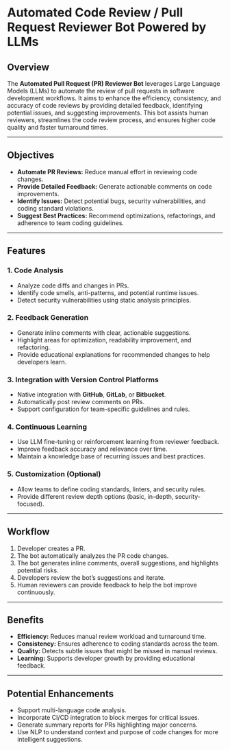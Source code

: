 # Automated Code Review / Pull Request Reviewer Bot Powered by LLMs

## Overview
The **Automated Pull Request (PR) Reviewer Bot** leverages Large Language Models (LLMs) to automate the review of pull requests in software development workflows. It aims to enhance the efficiency, consistency, and accuracy of code reviews by providing detailed feedback, identifying potential issues, and suggesting improvements. This bot assists human reviewers, streamlines the code review process, and ensures higher code quality and faster turnaround times.

---

## Objectives
- **Automate PR Reviews:** Reduce manual effort in reviewing code changes.
- **Provide Detailed Feedback:** Generate actionable comments on code improvements.
- **Identify Issues:** Detect potential bugs, security vulnerabilities, and coding standard violations.
- **Suggest Best Practices:** Recommend optimizations, refactorings, and adherence to team coding guidelines.

---

## Features

### 1. Code Analysis
- Analyze code diffs and changes in PRs.
- Identify code smells, anti-patterns, and potential runtime issues.
- Detect security vulnerabilities using static analysis principles.

### 2. Feedback Generation
- Generate inline comments with clear, actionable suggestions.
- Highlight areas for optimization, readability improvement, and refactoring.
- Provide educational explanations for recommended changes to help developers learn.

### 3. Integration with Version Control Platforms
- Native integration with **GitHub**, **GitLab**, or **Bitbucket**.
- Automatically post review comments on PRs.
- Support configuration for team-specific guidelines and rules.

### 4. Continuous Learning
- Use LLM fine-tuning or reinforcement learning from reviewer feedback.
- Improve feedback accuracy and relevance over time.
- Maintain a knowledge base of recurring issues and best practices.

### 5. Customization (Optional)
- Allow teams to define coding standards, linters, and security rules.
- Provide different review depth options (basic, in-depth, security-focused).

---

## Workflow
1. Developer creates a PR.
2. The bot automatically analyzes the PR code changes.
3. The bot generates inline comments, overall suggestions, and highlights potential risks.
4. Developers review the bot’s suggestions and iterate.
5. Human reviewers can provide feedback to help the bot improve continuously.

---

## Benefits
- **Efficiency:** Reduces manual review workload and turnaround time.
- **Consistency:** Ensures adherence to coding standards across the team.
- **Quality:** Detects subtle issues that might be missed in manual reviews.
- **Learning:** Supports developer growth by providing educational feedback.

---

## Potential Enhancements
- Support multi-language code analysis.
- Incorporate CI/CD integration to block merges for critical issues.
- Generate summary reports for PRs highlighting major concerns.
- Use NLP to understand context and purpose of code changes for more intelligent suggestions.

